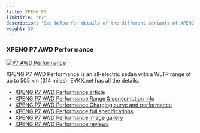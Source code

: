 ```yaml
---
title: XPENG P7
linktitle: "P7"
description: "See below for details of the different variants of XPENG P7"
weight: 30
---
```

### XPENG P7 AWD Performance

<a href="p7_awd_performance/"><img src="https://media.evkx.net/multimedia/models/xpeng/p7/p7_awd_performance/main_1_st.jpg" class="img-fluid" alt="P7 AWD Performance" ></a>

XPENG P7 AWD Performance is an all-electric sedan with a WLTP range of up to 505 km (314 miles). EVKX.net has all the details. 

- [XPENG P7 AWD Performance article](p7_awd_performance/)
- [XPENG P7 AWD Performance Range & consumption info](p7_awd_performance/rangeandconsumption)
- [XPENG P7 AWD Performance Charging curve and performance](p7_awd_performance/chargingcurve)
- [XPENG P7 AWD Performance full specifications](p7_awd_performance/specifications)
- [XPENG P7 AWD Performance image gallery](p7_awd_performance/gallery)
- [XPENG P7 AWD Performance reviews](p7_awd_performance/reviews)

